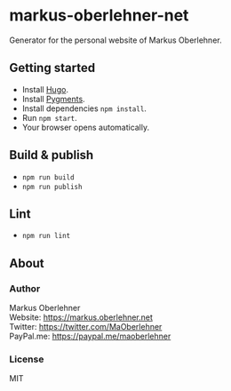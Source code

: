 # markus-oberlehner-net
Generator for the personal website of Markus Oberlehner.

## Getting started
- Install [Hugo](https://gohugo.io/).
- Install [Pygments](https://gohugo.io/extras/highlighting#pygments).
- Install dependencies `npm install`.
- Run `npm start`.
- Your browser opens automatically.

## Build & publish
- `npm run build`
- `npm run publish`

## Lint
- `npm run lint`

## About
### Author
Markus Oberlehner  
Website: https://markus.oberlehner.net  
Twitter: https://twitter.com/MaOberlehner  
PayPal.me: https://paypal.me/maoberlehner

### License
MIT
